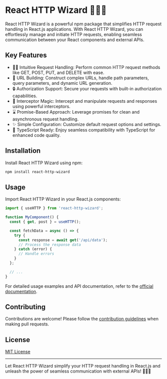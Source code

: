 # React HTTP Wizard 🧙‍♂️🔄

React HTTP Wizard is a powerful npm package that simplifies HTTP request handling in React.js applications. With React HTTP Wizard, you can effortlessly manage and initiate HTTP requests, enabling seamless communication between your React components and external APIs.

## Key Features

- 🧙‍♂️ Intuitive Request Handling: Perform common HTTP request methods like GET, POST, PUT, and DELETE with ease.
- 🔗 URL Building: Construct complex URLs, handle path parameters, query parameters, and dynamic URL generation.
- 🔒 Authorization Support: Secure your requests with built-in authorization capabilities.
- 📜 Interceptor Magic: Intercept and manipulate requests and responses using powerful interceptors.
- ⌛️ Promise-Based Approach: Leverage promises for clean and asynchronous request handling.
- ✨ Simple Configuration: Customize default request options and settings.
- 🧪 TypeScript Ready: Enjoy seamless compatibility with TypeScript for enhanced code quality.

## Installation

Install React HTTP Wizard using npm:

```bash
npm install react-http-wizard
```

## Usage

Import React HTTP Wizard in your React.js components:

```jsx
import { useHTTP } from 'react-http-wizard';

function MyComponent() {
  const { get, post } = useHTTP();

  const fetchData = async () => {
    try {
      const response = await get('/api/data');
      // Process the response data
    } catch (error) {
      // Handle errors
    }
  };

  // ...
}
```

For detailed usage examples and API documentation, refer to the [official documentation](https://link-to-docs).

## Contributing

Contributions are welcome! Please follow the [contribution guidelines](CONTRIBUTING.md) when making pull requests.

## License

[MIT License](LICENSE)

---

Let React HTTP Wizard simplify your HTTP request handling in React.js and unleash the power of seamless communication with external APIs! 🎩✨🔥
